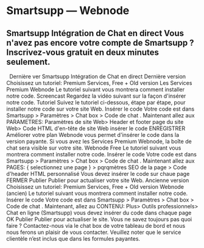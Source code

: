 # Smartsupp — Webnode
## Smartsupp Intégration de Chat en direct Vous n'avez pas encore votre compte de Smartsupp ? Inscrivez-vous gratuit en deux minutes seulement.
  Dernière ver
Smartsupp Intégration de Chat en direct
Dernière version
Choisissez un tutoriel: Premium Services, Free + Old version
Les Services Premium Webnode
Le tutoriel suivant vous montrera comment installer notre code.
Screencast
Regardez la vidéo suivant sur la façon d'insérer notre code.
Tutoriel
Suivez le tutoriel ci-dessous, étape par étape, pour installer notre code sur votre site Web.
Insérer le code
Votre code est dans Smartsupp > Paramètres > Chat box > Code de chat .
Maintenant allez aux PARAMETRES:
Paramètres de site Web> Header et footer page du site Web> Code HTML d'en-tête de site Web
insérer le code
ENREGISTRER
Améliorer votre plan
Webnode vous permet d'insérer le code dans la version payante.
Si vous avez les Services Premium Webnode, la boîte de chat sera visible sur votre site.
Webnode Free
Le tutoriel suivant vous montrera comment installer notre code.
Insérer le code
Votre code est dans Smartsupp > Paramètres > Chat box > Code de chat .
Maintenant allez aux PAGES:
{ selectionnez une page } > pqrqmètres SEO de la page > Code d'header HTML personnalisé
Vous devez insérer le code sur chaue page
FERMER
Publier
Publier pour actualiser votre site Web.
Ancienne version
Choisissez un tutoriel: Premium Services, Free + Old version
Webnode (ancien)
Le tutoriel suivant vous montrera comment installer notre code.
Insérer le code
Votre code est dans Smartsupp > Paramètres > Chat box > Code de chat .
Maintenant, allez au CONTENU:
Plus> Outils professionnels> Chat en ligne (Smartsupp)
vous devez insérer du code dans chaque page
OK
Publier
Publier pour actualiser le site.
Vous ne savez toujours pas quoi faire ? Contactez-nous via le chat box de votre tableau de bord et nous nous ferons un plaisir de vous contacter. Veuillez noter que le service clientèle n’est inclus que dans les formules payantes.

